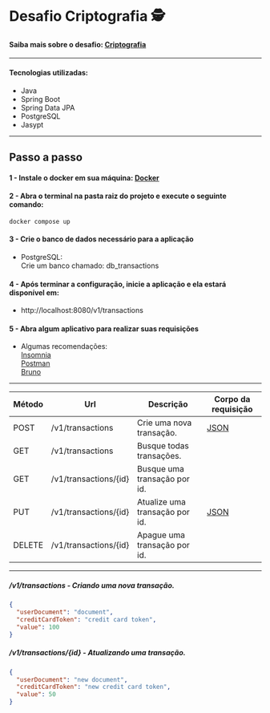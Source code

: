 # Desafio Criptografia 🕵️

#### Saiba mais sobre o desafio: [Criptografia](https://github.com/backend-br/desafios/blob/master/cryptography/PROBLEM.md)
 

---

#### Tecnologias utilizadas:

- Java
- Spring Boot
- Spring Data JPA
- PostgreSQL
- Jasypt

---

## Passo a passo

#### 1 - Instale o docker em sua máquina: [Docker](https://www.docker.com)

#### 2 - Abra o terminal na pasta raiz do projeto e execute o seguinte comando:

`docker compose up`

#### 3 - Crie o banco de dados necessário para a aplicação

- PostgreSQL:  
Crie um banco chamado: db_transactions

#### 4 - Após terminar a configuração, inicie a aplicação e ela estará disponível em:

- http://localhost:8080/v1/transactions


#### 5 - Abra algum aplicativo para realizar suas requisições

- Algumas recomendações:  
[Insomnia](https://insomnia.rest/)  
[Postman](https://www.postman.com/)  
[Bruno](https://www.usebruno.com/)  

--- 

| Método | Url                            | Descrição                       | Corpo da requisição     |
| ------ | ------------------------------ | ------------------------------- | ----------------------- |
| POST   | /v1/transactions               | Crie uma nova transação.        | [JSON](#criartransacao) |
| GET    | /v1/transactions               | Busque todas transações.        |                         |
| GET    | /v1/transactions/{id}          | Busque uma transação por id.    |                         |
| PUT    | /v1/transactions/{id}          | Atualize uma transação por id.  | [JSON](#atualizartransacao) |
| DELETE | /v1/transactions/{id}          | Apague uma transação por id.    |                         |

---

##### <a id="criartransacao">/v1/transactions - Criando uma nova transação.</a>

```json
{
  "userDocument": "document",
  "creditCardToken": "credit card token",
  "value": 100 
}
```

##### <a id="atualizartransacao">/v1/transactions/{id} - Atualizando uma transação.</a>

```json
{
  "userDocument": "new document",
  "creditCardToken": "new credit card token",
  "value": 50 
}
```




